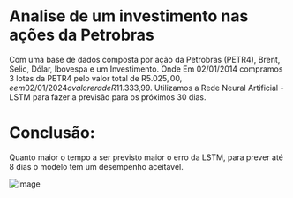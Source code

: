 # Analise de um investimento nas ações da Petrobras
Com uma base de dados composta por ação da Petrobras (PETR4), Brent, Selic, Dólar, Ibovespa e um Investimento. Onde 
Em 02/01/2014 compramos 3 lotes da PETR4 pelo valor total de R$5.025,00, e em 02/01/2024 o valor era de R$11.333,99. Utilizamos a Rede Neural Artificial - LSTM para fazer a previsão para os próximos 30 dias. 
# Conclusão: 
Quanto maior o tempo a ser previsto maior o erro da LSTM, para prever até 8 dias o modelo tem um desempenho aceitavél. 

![image](https://github.com/user-attachments/assets/a20753ae-122a-48d9-8734-f6a592ffdeb2)

